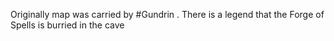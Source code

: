 
Originally map was carried by #Gundrin . 
There is a legend that the Forge of Spells is burried in the cave